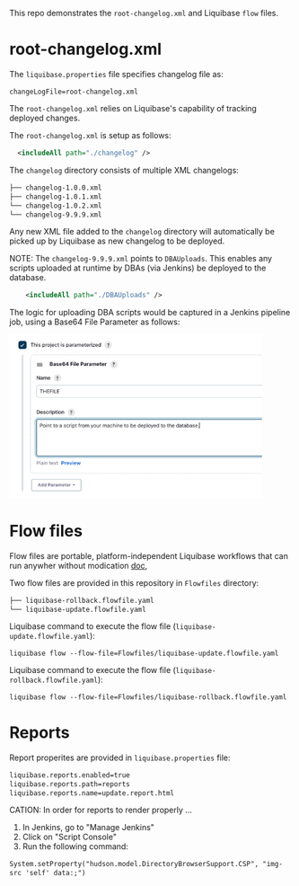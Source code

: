 This repo demonstrates the `root-changelog.xml` and Liquibase `flow` files.

# root-changelog.xml

The `liquibase.properties` file specifies changelog file as: 
``` shell
changeLogFile=root-changelog.xml
```


The `root-changelog.xml` relies on Liquibase's capability of tracking deployed changes. 

The `root-changelog.xml` is setup as follows: 
``` xml
  <includeAll path="./changelog" />
```

The `changelog` directory consists of multiple XML changelogs:
``` shell
├── changelog-1.0.0.xml
├── changelog-1.0.1.xml
└── changelog-1.0.2.xml
└── changelog-9.9.9.xml
```

Any new XML file added to the `changelog` directory will automatically be picked up by Liquibase as new changelog to be deployed.

NOTE: The `changelog-9.9.9.xml` points to `DBAUploads`. This enables any scripts uploaded at runtime by DBAs (via Jenkins) be deployed to the database.
``` xml
    <includeAll path="./DBAUploads" />
```

The logic for uploading DBA scripts would be captured in a Jenkins pipeline job, using a Base64 File Parameter as follows:

<img src=img/FileParameter.png width="450">

# Flow files

Flow files are portable, platform-independent Liquibase workflows that can run anywher without modication [doc](https://docs.liquibase.com/commands/flow/flow.html),

Two flow files are provided in this repository in `Flowfiles` directory:

``` shell
├── liquibase-rollback.flowfile.yaml
└── liquibase-update.flowfile.yaml
```

Liquibase command to execute the flow file (`liquibase-update.flowfile.yaml`):

``` shell
liquibase flow --flow-file=Flowfiles/liquibase-update.flowfile.yaml
```

Liquibase command to execute the flow file (`liquibase-rollback.flowfile.yaml`):
``` shell
liquibase flow --flow-file=Flowfiles/liquibase-rollback.flowfile.yaml
```

# Reports

Report properites are provided in `liquibase.properties` file:
```shell
liquibase.reports.enabled=true
liquibase.reports.path=reports
liquibase.reports.name=update.report.html
```

CATION: In order for reports to render properly ...
1. In Jenkins, go to "Manage Jenkins"
2. Click on "Script Console"
3. Run the following command:

```
System.setProperty("hudson.model.DirectoryBrowserSupport.CSP", "img-src 'self' data:;")
```
